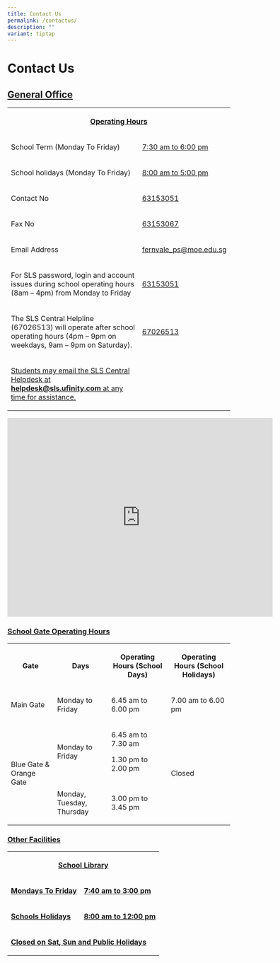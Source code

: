 ```yaml
---
title: Contact Us
permalink: /contactus/
description: ""
variant: tiptap
---
```

<h1>Contact Us</h1>
<h2><u>General Office</u></h2>
<table style="minWidth: 50px">
<colgroup>
<col>
<col>
</colgroup>
<tbody>
<tr>
<th rowspan="1" colspan="2">
<p><u>Operating Hours</u>
</p>
</th>
</tr>
<tr>
<td rowspan="1" colspan="1">
<p>School Term (Monday To Friday)</p>
</td>
<td rowspan="1" colspan="1">
<p><u>7:30 am to 6:00 pm</u>
</p>
</td>
</tr>
<tr>
<td rowspan="1" colspan="1">
<p>School holidays (Monday To Friday)</p>
</td>
<td rowspan="1" colspan="1">
<p><u>8:00 am to 5:00 pm</u>
</p>
</td>
</tr>
<tr>
<td rowspan="1" colspan="1">
<p>Contact No</p>
</td>
<td rowspan="1" colspan="1">
<p><u>63153051</u>
</p>
</td>
</tr>
<tr>
<td rowspan="1" colspan="1">
<p>Fax No</p>
</td>
<td rowspan="1" colspan="1">
<p><u>63153067</u>
</p>
</td>
</tr>
<tr>
<td rowspan="1" colspan="1">
<p>Email Address</p>
</td>
<td rowspan="1" colspan="1">
<p><a href="mailto:fernvale_ps@moe.edu.sg" rel="noopener noreferrer nofollow" target="_blank"><u>fernvale_ps@moe.edu.sg</u></a>
</p>
</td>
</tr>
<tr>
<td rowspan="1" colspan="1">
<p>For SLS password, login and account issues during school operating hours
<br>(8am – 4pm) from Monday to Friday</p>
</td>
<td rowspan="1" colspan="1">
<p><u>63153051</u>
</p>
</td>
</tr>
<tr>
<td rowspan="1" colspan="1">
<p>The SLS Central Helpline (67026513) will operate after school operating
hours (4pm – 9pm on weekdays, 9am – 9pm on Saturday).</p>
</td>
<td rowspan="1" colspan="1">
<p><u>67026513</u>
</p>
</td>
</tr>
<tr>
<td rowspan="1" colspan="1">
<p><u>Students may email the SLS Central Helpdesk at </u><strong><a href="mailto:helpdesk@sls.ufinity.com" rel="noopener noreferrer nofollow" target="_blank"><u>helpdesk@sls.ufinity.com</u></a></strong><u> at any time for assistance.</u>
</p>
</td>
<td rowspan="1" colspan="1">
<p></p>
</td>
</tr>
</tbody>
</table>
<p></p>
<div class="iframe-wrapper">
<iframe style="border:0;" height="450" width="600" allowfullscreen="true" frameborder="0" src="https://www.google.com/maps/embed?pb=!1m18!1m12!1m3!1d3988.644239484286!2d103.87160337567893!3d1.3900189614439562!2m3!1f0!2f0!3f0!3m2!1i1024!2i768!4f13.1!3m3!1m2!1s0x31da166483c031f5%3A0xebca7def59b6b6a3!2sFernvale%20Primary%20School!5e0!3m2!1sen!2ssg!4v1741757796034!5m2!1sen!2ssg"></iframe>
</div>
<h3><u>School Gate Operating Hours</u></h3>
<table style="minWidth: 100px">
<colgroup>
<col>
<col>
<col>
<col>
</colgroup>
<tbody>
<tr>
<th rowspan="1" colspan="1">
<p>Gate</p>
</th>
<th rowspan="1" colspan="1">
<p>Days</p>
</th>
<th rowspan="1" colspan="1">
<p>Operating Hours (School Days)</p>
</th>
<th rowspan="1" colspan="1">
<p>Operating Hours (School Holidays)</p>
</th>
</tr>
<tr>
<td rowspan="1" colspan="1">
<p>Main Gate</p>
</td>
<td rowspan="1" colspan="1">
<p>Monday to Friday</p>
</td>
<td rowspan="1" colspan="1">
<p>6.45 am to 6.00 pm</p>
</td>
<td rowspan="1" colspan="1">
<p>7.00 am to 6.00 pm</p>
</td>
</tr>
<tr>
<td rowspan="2" colspan="1">
<p>Blue Gate &amp; Orange Gate</p>
</td>
<td rowspan="1" colspan="1">
<p>Monday to Friday</p>
</td>
<td rowspan="1" colspan="1">
<p>6.45 am to 7.30 am</p>
<p>1.30 pm to 2.00 pm</p>
</td>
<td rowspan="2" colspan="1">
<p>Closed</p>
</td>
</tr>
<tr>
<td rowspan="1" colspan="1">
<p>Monday, Tuesday, Thursday</p>
</td>
<td rowspan="1" colspan="1">
<p>3.00 pm to 3.45 pm</p>
</td>
</tr>
</tbody>
</table>
<p></p>
<p></p>
<h3><u>Other Facilities</u></h3>
<table style="minWidth: 50px">
<colgroup>
<col>
<col>
</colgroup>
<tbody>
<tr>
<th rowspan="1" colspan="2">
<p><strong><u>School Library</u></strong>
</p>
</th>
</tr>
<tr>
<td rowspan="1" colspan="1">
<p><strong><u>Mondays To Friday</u></strong>
</p>
</td>
<td rowspan="1" colspan="1">
<p><strong><u>7:40 am to 3:00 pm</u></strong>
</p>
</td>
</tr>
<tr>
<td rowspan="1" colspan="1">
<p><strong><u>Schools Holidays</u></strong>
</p>
</td>
<td rowspan="1" colspan="1">
<p><strong><u>8:00 am to 12:00 pm</u></strong>
</p>
</td>
</tr>
<tr>
<td rowspan="1" colspan="2">
<p><strong><u>Closed on Sat, Sun and Public Holidays</u></strong>
</p>
</td>
</tr>
</tbody>
</table>
<p></p>